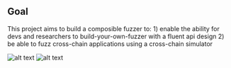 ## Goal
This project aims to build a composible fuzzer to:
    1) enable the ability for devs and researchers to build-your-own-fuzzer with a fluent api design
    2) be able to fuzz cross-chain applications using a cross-chain simulator

![alt text](https://github.com/lhymmEU/blockchain_fuzzer/blob/main/roadmap.drawio.png?raw=true)
![alt text](https://github.com/lhymmEU/blockchain_fuzzer/blob/main/cross_chain_composable_fuzzer_architecture.drawio.png?raw=true)